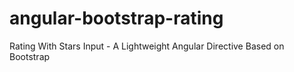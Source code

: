 angular-bootstrap-rating
========================

Rating With Stars Input - A Lightweight Angular Directive Based on Bootstrap
